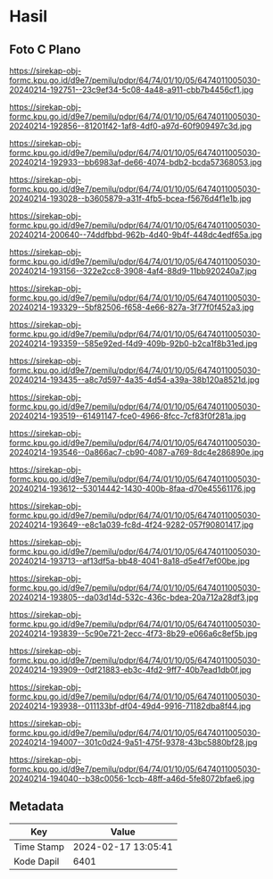# Hasil

## Foto C Plano

https://sirekap-obj-formc.kpu.go.id/d9e7/pemilu/pdpr/64/74/01/10/05/6474011005030-20240214-192751--23c9ef34-5c08-4a48-a911-cbb7b4456cf1.jpg

https://sirekap-obj-formc.kpu.go.id/d9e7/pemilu/pdpr/64/74/01/10/05/6474011005030-20240214-192856--81201f42-1af8-4df0-a97d-60f909497c3d.jpg

https://sirekap-obj-formc.kpu.go.id/d9e7/pemilu/pdpr/64/74/01/10/05/6474011005030-20240214-192933--bb6983af-de66-4074-bdb2-bcda57368053.jpg

https://sirekap-obj-formc.kpu.go.id/d9e7/pemilu/pdpr/64/74/01/10/05/6474011005030-20240214-193028--b3605879-a31f-4fb5-bcea-f5676d4f1e1b.jpg

https://sirekap-obj-formc.kpu.go.id/d9e7/pemilu/pdpr/64/74/01/10/05/6474011005030-20240214-200640--74ddfbbd-962b-4d40-9b4f-448dc4edf65a.jpg

https://sirekap-obj-formc.kpu.go.id/d9e7/pemilu/pdpr/64/74/01/10/05/6474011005030-20240214-193156--322e2cc8-3908-4af4-88d9-11bb920240a7.jpg

https://sirekap-obj-formc.kpu.go.id/d9e7/pemilu/pdpr/64/74/01/10/05/6474011005030-20240214-193329--5bf82506-f658-4e66-827a-3f77f0f452a3.jpg

https://sirekap-obj-formc.kpu.go.id/d9e7/pemilu/pdpr/64/74/01/10/05/6474011005030-20240214-193359--585e92ed-f4d9-409b-92b0-b2ca1f8b31ed.jpg

https://sirekap-obj-formc.kpu.go.id/d9e7/pemilu/pdpr/64/74/01/10/05/6474011005030-20240214-193435--a8c7d597-4a35-4d54-a39a-38b120a8521d.jpg

https://sirekap-obj-formc.kpu.go.id/d9e7/pemilu/pdpr/64/74/01/10/05/6474011005030-20240214-193519--61491147-fce0-4966-8fcc-7cf83f0f281a.jpg

https://sirekap-obj-formc.kpu.go.id/d9e7/pemilu/pdpr/64/74/01/10/05/6474011005030-20240214-193546--0a866ac7-cb90-4087-a769-8dc4e286890e.jpg

https://sirekap-obj-formc.kpu.go.id/d9e7/pemilu/pdpr/64/74/01/10/05/6474011005030-20240214-193612--53014442-1430-400b-8faa-d70e45561176.jpg

https://sirekap-obj-formc.kpu.go.id/d9e7/pemilu/pdpr/64/74/01/10/05/6474011005030-20240214-193649--e8c1a039-fc8d-4f24-9282-057f90801417.jpg

https://sirekap-obj-formc.kpu.go.id/d9e7/pemilu/pdpr/64/74/01/10/05/6474011005030-20240214-193713--af13df5a-bb48-4041-8a18-d5e4f7ef00be.jpg

https://sirekap-obj-formc.kpu.go.id/d9e7/pemilu/pdpr/64/74/01/10/05/6474011005030-20240214-193805--da03d14d-532c-436c-bdea-20a712a28df3.jpg

https://sirekap-obj-formc.kpu.go.id/d9e7/pemilu/pdpr/64/74/01/10/05/6474011005030-20240214-193839--5c90e721-2ecc-4f73-8b29-e066a6c8ef5b.jpg

https://sirekap-obj-formc.kpu.go.id/d9e7/pemilu/pdpr/64/74/01/10/05/6474011005030-20240214-193909--0df21883-eb3c-4fd2-9ff7-40b7ead1db0f.jpg

https://sirekap-obj-formc.kpu.go.id/d9e7/pemilu/pdpr/64/74/01/10/05/6474011005030-20240214-193938--011133bf-df04-49d4-9916-71182dba8f44.jpg

https://sirekap-obj-formc.kpu.go.id/d9e7/pemilu/pdpr/64/74/01/10/05/6474011005030-20240214-194007--301c0d24-9a51-475f-9378-43bc5880bf28.jpg

https://sirekap-obj-formc.kpu.go.id/d9e7/pemilu/pdpr/64/74/01/10/05/6474011005030-20240214-194040--b38c0056-1ccb-48ff-a46d-5fe8072bfae6.jpg


## Metadata

| Key        | Value               |
| ---------- | ------------------- |
| Time Stamp | 2024-02-17 13:05:41 |
| Kode Dapil | 6401                |



